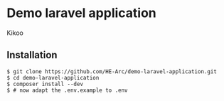 # Demo laravel application

Kikoo

## Installation

```shell
$ git clone https://github.com/HE-Arc/demo-laravel-application.git
$ cd demo-laravel-application
$ composer install --dev
$ # now adapt the .env.example to .env
```

